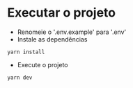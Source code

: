 # Executar o projeto

- Renomeie o '.env.example' para '.env'
- Instale as dependências

```shell
yarn install
```
- Execute o projeto

```shell
yarn dev
```

